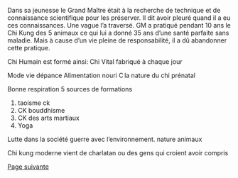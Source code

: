 Dans sa jeunesse le Grand Maître était à  la recherche de technique et de connaissance scientifique pour les préserver. Il dit avoir pleuré quand il a eu ces connaissances. Une vague l’a traversé. GM a pratiqué pendant 10 ans le Chi Kung des 5 animaux ce qui lui a donné 35 ans d’une santé parfaite sans maladie. Mais à cause d’un vie pleine de responsabilité, il a dû abandonner cette pratique. 

Chi Humain est formé ainsi:
Chi Vital fabriqué à chaque jour

Mode vie dépance
Alimentation nouri
C la nature du chi prénatal

Bonne respiration
5 sources de formations
1. taoisme ck
2. CK bouddhisme 
3. CK des arts martiaux
4. Yoga

Lutte dans la société guerre avec l’environnement. 
nature 
animaux 

Chi kung moderne vient de charlatan ou des gens qui croient avoir compris

[Page suivante](2024-02-04-05.md)